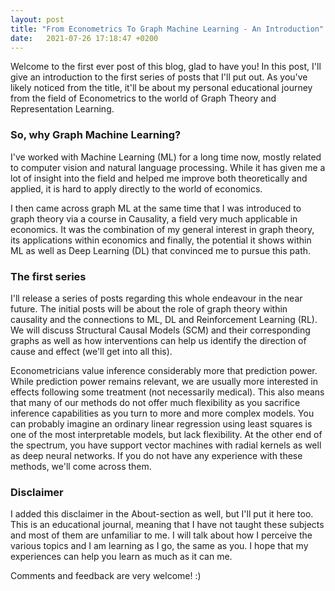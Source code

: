 ```yaml
---
layout: post
title: "From Econometrics To Graph Machine Learning - An Introduction"
date:   2021-07-26 17:18:47 +0200
---
```


Welcome to the first ever post of this blog, glad to have you! In this post, I'll give an introduction to the first series of posts that I'll put out. As you've likely noticed from the title, it'll be about my personal educational journey from the field of Econometrics to the world of Graph Theory and Representation Learning. 

### So, why Graph Machine Learning?

I've worked with Machine Learning (ML) for a long time now, mostly related to computer vision and natural language processing. While it has given me a lot of insight into the field and helped me improve both theoretically and applied, it is hard to apply directly to the world of economics. 

I then came across graph ML at the same time that I was introduced to graph theory via a course in Causality, a field very much applicable in economics. It was the combination of my general interest in graph theory, its applications within economics and finally, the potential it shows within ML as well as Deep Learning (DL) that convinced me to pursue this path.

### The first series

I'll release a series of posts regarding this whole endeavour in the near future. The initial posts will be about the role of graph theory within causality and the connections to ML, DL and Reinforcement Learning (RL). We will discuss Structural Causal Models (SCM) and their corresponding graphs as well as how interventions can help us identify the direction of cause and effect (we'll get into all this). 

Econometricians value inference considerably more that prediction power. While prediction power remains relevant, we are usually more interested in effects following some treatment (not necessarily medical). This also means that many of our methods do not offer much flexibility as you sacrifice inference capabilities as you turn to more and more complex models. You can probably imagine an ordinary linear regression using least squares is one of the most interpretable models, but lack flexibility. At the other end of the spectrum, you have support vector machines with radial kernels as well as deep neural networks. If you do not have any experience with these methods, we'll come across them.


### Disclaimer

I added this disclaimer in the About-section as well, but I'll put it here too. This is an educational journal, meaning that I have not taught these subjects and most of them are unfamiliar to me. I will talk about how I perceive the various topics and I am learning as I go, the same as you. I hope that my experiences can help you learn as much as it can me.

Comments and feedback are very welcome! :)







